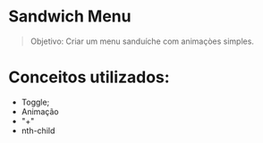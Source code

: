 # Sandwich Menu

> Objetivo: Criar um menu sanduíche com animaçòes simples.

# Conceitos utilizados:

- Toggle;
- Animação
- "+"
- nth-child
